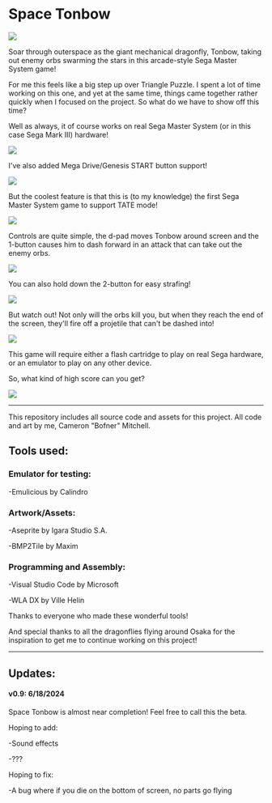 # Space Tonbow

![](https://github.com/Bofner/Space-Tonbow/blob/main/images/tite.gif)

Soar through outerspace as the giant mechanical dragonfly, Tonbow, taking out enemy orbs swarming the stars
in this arcade-style Sega Master System game!

For me this feels like a big step up over Triangle Puzzle. I spent a lot of time working on this one,
and yet at the same time, things came together rather quickly when I focused on the project. So what
do we have to show off this time?

Well as always, it of course works on real Sega Master System (or in this case Sega Mark III) hardware!

![](https://github.com/Bofner/Space-Tonbow/blob/main/images/realHardware.gif)

I've also added Mega Drive/Genesis START button support!

![](https://github.com/Bofner/Space-Tonbow/blob/main/images/realHardwareMD.gif)

But the coolest feature is that this is (to my knowledge) the first Sega Master System game to support TATE mode!

![](https://github.com/Bofner/Space-Tonbow/blob/main/images/realHardwareTATE.gif)

Controls are quite simple, the d-pad moves Tonbow around screen and the 1-button causes him to dash forward
in an attack that can take out the enemy orbs. 

![](https://github.com/Bofner/Space-Tonbow/blob/main/images/controls.gif)

You can also hold down the 2-button for easy strafing!

![](https://github.com/Bofner/Space-Tonbow/blob/main/images/strafe.gif)

But watch out! Not only will the orbs kill you, but when they reach the end of the screen, they'll fire off 
a projetile that can't be dashed into!

![](https://github.com/Bofner/Space-Tonbow/blob/main/images/backShot.gif)

This game will require either a flash cartridge to play on real Sega hardware, or an emulator to play on any other device. 

So, what kind of high score can you get?

![](https://github.com/Bofner/Space-Tonbow/blob/main/images/highScore.gif)
 
 
__________________________________________________________________________________________________

 
This repository includes all source code and assets for this project. All code and art by me, Cameron "Bofner" Mitchell. 
 
## Tools used:
 
### Emulator for testing:

-Emulicious by Calindro
 
### Artwork/Assets:

-Aseprite by Igara Studio S.A.

-BMP2Tile by Maxim
 
### Programming and Assembly:

-Visual Studio Code by Microsoft

-WLA DX by Ville Helin
 
Thanks to everyone who made these wonderful tools!

And special thanks to all the dragonflies flying around Osaka for the inspiration to get me
to continue working on this project!
 
__________________________________________________________________________________________________
 
## Updates:

#### v0.9: 6/18/2024

Space Tonbow is almost near completion! Feel free to call this the beta.

Hoping to add:

-Sound effects

-???

Hoping to fix:

-A bug where if you die on the bottom of screen, no parts go flying
